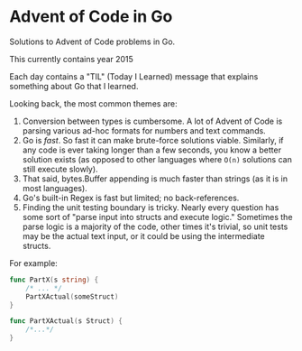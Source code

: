 # Advent of Code in Go

Solutions to Advent of Code problems in Go.

This currently contains year 2015

Each day contains a "TIL" (Today I Learned) message that explains something about Go that I learned.

Looking back, the most common themes are:

1. Conversion between types is cumbersome. A lot of Advent of Code is parsing various ad-hoc formats for numbers and text commands.
2. Go is *fast*. So fast it can make brute-force solutions viable. Similarly, if any code is ever taking longer than a few seconds, you know a better solution exists (as opposed to other languages where `O(n)` solutions can still execute slowly).
3. That said, bytes.Buffer appending is much faster than strings (as it is in most languages).
4. Go's built-in Regex is fast but limited; no back-references.
5. Finding the unit testing boundary is tricky. Nearly every question has some sort of "parse input into structs and execute logic." Sometimes the parse logic is a majority of the code, other times it's trivial, so unit tests may be the actual text input, or it could be using the intermediate structs.

For example:

```go
func PartX(s string) {
	/* ... */
	PartXActual(someStruct)
}

func PartXActual(s Struct) {
	/*...*/
}
```
